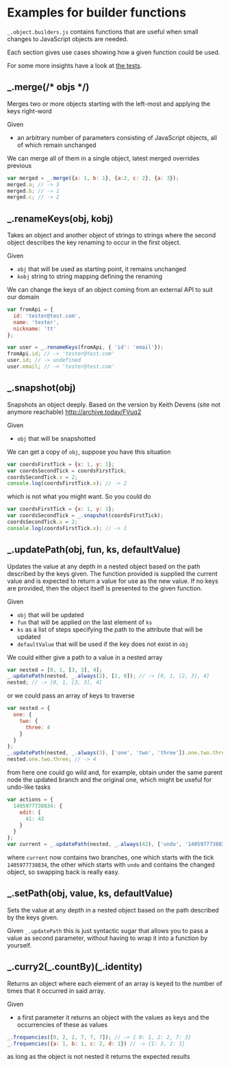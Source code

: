 Examples for builder functions
===================

`_.object.builders.js` contains functions that are useful when small changes to JavaScript 
objects are needed.

Each section gives use cases showing how a given function could be used.

For some more insights have a look at [the tests](https://github.com/TheNodeILs/lodash-contrib/blob/master/test/object.builders.js).


_.merge(/* objs */)
-------------------

Merges two or more objects starting with the left-most and applying the keys right-word

Given

 * an arbitrary number of parameters consisting of JavaScript objects, all of which remain unchanged

We can merge all of them in a single object, latest merged overrides previous

```javascript
var merged = _.merge({a: 1, b: 1}, {a:2, c: 2}, {a: 3});
merged.a; // -> 3
merged.b; // -> 1
merged.c; // -> 2
```

_.renameKeys(obj, kobj)
-----------------------

Takes an object and another object of strings to strings where the second object describes 
the key renaming to occur in the first object.

Given

 * `obj` that will be used as starting point, it remains unchanged
 * `kobj` string to string mapping defining the renaming

We can change the keys of an object coming from an external API to suit our domain

```javascript
var fromApi = {
  id: 'tester@test.com',
  name: 'tester',
  nickname: 'tt'
};

var user = _.renameKeys(fromApi, { 'id': 'email'});
fromApi.id; // -> 'tester@test.com'
user.id; // -> undefined
user.email; // -> 'tester@test.com'
```

_.snapshot(obj)
---------------

Snapshots an object deeply. Based on the version by Keith Devens (site not anymore reachable) 
http://archive.today/FVuq2
 
Given

 * `obj` that will be snapshotted

We can get a copy of `obj`, suppose you have this situation

```javascript
var coordsFirstTick = {x: 1, y: 1};
var coordsSecondTick = coordsFirstTick;
coordsSecondTick.x = 2;
console.log(coordsFirstTick.x); // -> 2
```

which is not what you might want. So you could do

```javascript
var coordsFirstTick = {x: 1, y: 1};
var coordsSecondTick = _.snapshot(coordsFirstTick);
coordsSecondTick.x = 2;
console.log(coordsFirstTick.x); // -> 1
```

_.updatePath(obj, fun, ks, defaultValue)
----------------------------------------

Updates the value at any depth in a nested object based on the path described by 
the keys given. The function provided is supplied the current value and is expected 
to return a value for use as the new value. If no keys are provided, then the object 
itself is presented to the given function.

Given

 * `obj` that will be updated
 * `fun` that will be applied on the last element of `ks`
 * `ks` as a list of steps specifying the path to the attribute that will be updated
 * `defaultValue` that will be used if the key does not exist in `obj`

We could either give a path to a value in a nested array

```javascript
var nested = [0, 1, [3, 3], 4];
_.updatePath(nested, _.always(2), [2, 0]); // -> [0, 1, [2, 3], 4]
nested; // -> [0, 1, [3, 3], 4]
```

or we could pass an array of keys to traverse

```javascript
var nested = {
  one: {
    two: {
      three: 4
    }
  }
};
_.updatePath(nested, _.always(3), ['one', 'two', 'three']).one.two.three; // -> 3
nested.one.two.three; // -> 4
```

from here one could go wild and, for example, obtain under the same parent node the updated branch
and the original one, which might be useful for undo-like tasks

```javascript
var actions = {
  1405977738834: {
    edit: {
      41: 43
    }
  }
};
var current = _.updatePath(nested, _.always(42), ['undo', '1405977738834', 'edit'], {});
```

where `current` now contains two branches, one which starts with the tick `1405977738834`, the
other which starts with `undo` and contains the changed object, so swapping back is really easy.


_.setPath(obj, value, ks, defaultValue)
----------------------------------------

Sets the value at any depth in a nested object based on the path described by the keys given.

Given `_.updatePath` this is just syntactic sugar that allows you to pass a value as second 
parameter, without having to wrap it into a function by yourself.


\_.curry2(\_.countBy)(_.identity)
------------------------------

Returns an object where each element of an array is keyed to the number of times that 
it occurred in said array.

Given

* a first parameter it returns an object with the values as keys and the occurrencies
of these as values

```javascript
_.frequencies([0, 2, 2, 7, 7, 7]); // -> { 0: 1, 2: 2, 7: 3}
_.frequencies({a: 1, b: 1, c: 2, d: 1}) // -> {1: 3, 2: 1}
```

as long as the object is not nested it returns the expected results